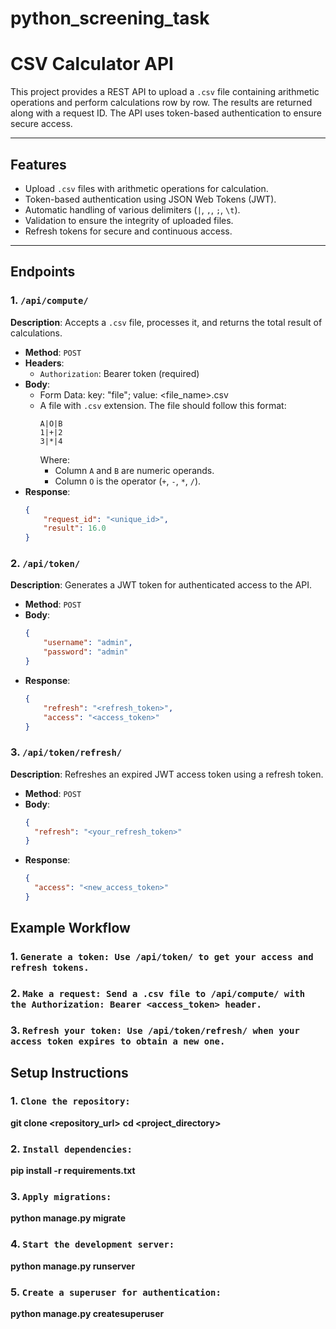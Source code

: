 # python_screening_task
# CSV Calculator API

This project provides a REST API to upload a `.csv` file containing arithmetic operations and perform calculations row by row. The results are returned along with a request ID. The API uses token-based authentication to ensure secure access.

---

## Features
- Upload `.csv` files with arithmetic operations for calculation.
- Token-based authentication using JSON Web Tokens (JWT).
- Automatic handling of various delimiters (`|`, `,`, `;`, `\t`).
- Validation to ensure the integrity of uploaded files.
- Refresh tokens for secure and continuous access.

---

## Endpoints

### **1. `/api/compute/`**
**Description**: Accepts a `.csv` file, processes it, and returns the total result of calculations.
- **Method**: `POST`
- **Headers**:
  - `Authorization`: Bearer token (required)
- **Body**:
  - Form Data: key: "file"; value: <file_name>.csv
  - A file with `.csv` extension. The file should follow this format:
    ```
    A|O|B
    1|+|2
    3|*|4
    ```
    Where:
    - Column `A` and `B` are numeric operands.
    - Column `O` is the operator (`+`, `-`, `*`, `/`).
- **Response**:
  ```json
  {
      "request_id": "<unique_id>",
      "result": 16.0
  }

### **2. `/api/token/`**
**Description**: Generates a JWT token for authenticated access to the API.
- **Method**: `POST`
- **Body**:
  ```json
  {
      "username": "admin",
      "password": "admin"
  }
- **Response**:
  ```json
  {
      "refresh": "<refresh_token>",
      "access": "<access_token>"
  }

### **3. `/api/token/refresh/`**
**Description**: Refreshes an expired JWT access token using a refresh token.
- **Method**: `POST`
- **Body**:
  ```json
  {
    "refresh": "<your_refresh_token>"
  }
- **Response**:
  ```json
  {
    "access": "<new_access_token>"
  }

##  Example Workflow
### **1. `Generate a token: Use /api/token/ to get your access and refresh tokens.`**
### **2. `Make a request: Send a .csv file to /api/compute/ with the Authorization: Bearer <access_token> header.`**
### **3. `Refresh your token: Use /api/token/refresh/ when your access token expires to obtain a new one.`**

##  Setup Instructions
### **1. `Clone the repository:`**
**git clone <repository_url>**
**cd <project_directory>**
### **2. `Install dependencies:`**
**pip install -r requirements.txt**
### **3. `Apply migrations:`**
**python manage.py migrate**
### **4. `Start the development server:`**
**python manage.py runserver**
### **5. `Create a superuser for authentication:`**
**python manage.py createsuperuser**
